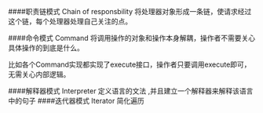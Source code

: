 ####职责链模式 Chain of responsbility
将处理器对象形成一条链，使请求经过这个链，每个处理器处理自己关注的点。

####命令模式 Command
将调用操作的对象和操作本身解耦，操作者不需要关心具体操作的到底是什么。

比如各个Command实现都实现了execute接口，操作者只要调用execute即可，无需关心内部逻辑。

####解释器模式 Interpreter
定义语言的文法 ,并且建立一个解释器来解释该语言中的句子
####迭代器模式 Iterator
简化遍历
